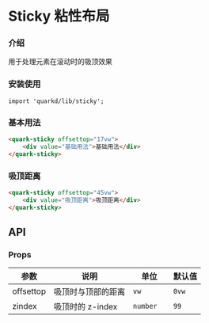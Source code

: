 # Sticky 粘性布局

### 介绍

用于处理元素在滚动时的吸顶效果

### 安装使用

```tsx
import 'quarkd/lib/sticky';
```
### 基本用法
```html
<quark-sticky offsettop="17vw">
    <div value="基础用法">基础用法</div>
</quark-sticky>
```

### 吸顶距离
```html
<quark-sticky offsettop="45vw">
    <div value="吸顶距离">吸顶距离</div>
</quark-sticky>
```

## API
### Props
| 参数                  | 说明               | 单位            | 默认值 |
| ---------------------| -------------------| ---------------|-------|
| offsettop            | 吸顶时与顶部的距离    |   `vw `            |  `0vw`  |
| zindex               | 吸顶时的 z-index    |   `number  `           |   `99` |
